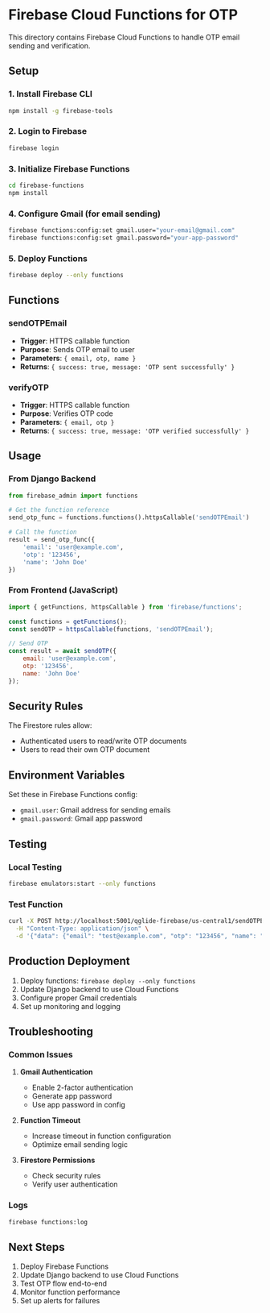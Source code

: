 # Firebase Cloud Functions for OTP

This directory contains Firebase Cloud Functions to handle OTP email sending and verification.

## Setup

### 1. Install Firebase CLI
```bash
npm install -g firebase-tools
```

### 2. Login to Firebase
```bash
firebase login
```

### 3. Initialize Firebase Functions
```bash
cd firebase-functions
npm install
```

### 4. Configure Gmail (for email sending)
```bash
firebase functions:config:set gmail.user="your-email@gmail.com"
firebase functions:config:set gmail.password="your-app-password"
```

### 5. Deploy Functions
```bash
firebase deploy --only functions
```

## Functions

### sendOTPEmail
- **Trigger**: HTTPS callable function
- **Purpose**: Sends OTP email to user
- **Parameters**: `{ email, otp, name }`
- **Returns**: `{ success: true, message: 'OTP sent successfully' }`

### verifyOTP
- **Trigger**: HTTPS callable function
- **Purpose**: Verifies OTP code
- **Parameters**: `{ email, otp }`
- **Returns**: `{ success: true, message: 'OTP verified successfully' }`

## Usage

### From Django Backend
```python
from firebase_admin import functions

# Get the function reference
send_otp_func = functions.functions().httpsCallable('sendOTPEmail')

# Call the function
result = send_otp_func({
    'email': 'user@example.com',
    'otp': '123456',
    'name': 'John Doe'
})
```

### From Frontend (JavaScript)
```javascript
import { getFunctions, httpsCallable } from 'firebase/functions';

const functions = getFunctions();
const sendOTP = httpsCallable(functions, 'sendOTPEmail');

// Send OTP
const result = await sendOTP({
    email: 'user@example.com',
    otp: '123456',
    name: 'John Doe'
});
```

## Security Rules

The Firestore rules allow:
- Authenticated users to read/write OTP documents
- Users to read their own OTP document

## Environment Variables

Set these in Firebase Functions config:
- `gmail.user`: Gmail address for sending emails
- `gmail.password`: Gmail app password

## Testing

### Local Testing
```bash
firebase emulators:start --only functions
```

### Test Function
```bash
curl -X POST http://localhost:5001/qglide-firebase/us-central1/sendOTPEmail \
  -H "Content-Type: application/json" \
  -d '{"data": {"email": "test@example.com", "otp": "123456", "name": "Test User"}}'
```

## Production Deployment

1. Deploy functions: `firebase deploy --only functions`
2. Update Django backend to use Cloud Functions
3. Configure proper Gmail credentials
4. Set up monitoring and logging

## Troubleshooting

### Common Issues

1. **Gmail Authentication**
   - Enable 2-factor authentication
   - Generate app password
   - Use app password in config

2. **Function Timeout**
   - Increase timeout in function configuration
   - Optimize email sending logic

3. **Firestore Permissions**
   - Check security rules
   - Verify user authentication

### Logs
```bash
firebase functions:log
```

## Next Steps

1. Deploy Firebase Functions
2. Update Django backend to use Cloud Functions
3. Test OTP flow end-to-end
4. Monitor function performance
5. Set up alerts for failures
